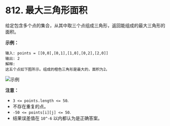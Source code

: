 # 812. 最大三角形面积

给定包含多个点的集合，从其中取三个点组成三角形，返回能组成的最大三角形的面积。

**示例：**

```()
输入: points = [[0,0],[0,1],[1,0],[0,2],[2,0]]
输出: 2
解释: 
这五个点如下图所示。组成的橙色三角形是最大的，面积为2。
```

![示例](https://s3-lc-upload.s3.amazonaws.com/uploads/2018/04/04/1027.png)

**注意：**

- `3 <= points.length <= 50`.
- 不存在重复的点。
- `-50 <= points[i][j] <= 50`.
- 结果误差值在 `10^-6` 以内都认为是正确答案。